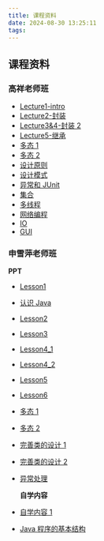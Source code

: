```yaml
---
title: 课程资料
date: 2024-08-30 13:25:11
tags:
---
```


## 课程资料

### 高祥老师班

- [Lecture1-intro](http://10.251.252.238/public/course/2/Lecture1-intro_%E9%AB%98%E7%8F%AD.pdf)
- [Lecture2-封装](http://10.251.252.238/public/course/2/Lecture2-%E5%B0%81%E8%A3%85_%E9%AB%98%E7%8F%AD.pdf)
- [Lecture3&4-封装 2](http://10.251.252.238/public/course/2/Lecture3&4-%E5%B0%81%E8%A3%852.pdf)
- [Lecture5-继承](http://10.251.252.238/public/course/2/Lecture5-%E7%BB%A7%E6%89%BF.pdf)
- [多态 1](http://10.251.252.238/public/course/2/Lecture6-多态1.pdf)
- [多态 2](http://10.251.252.238/public/course/2/Lecture7-多态2.pdf)
- [设计原则](http://10.251.252.238/public/course/2/Lecture8-设计原则.pdf)
- [设计模式](http://10.251.252.238/public/course/2/Lecture9-设计模式.pdf)
- [异常和 JUnit](http://10.251.252.238/public/course/2/Lecture10-异常&Junit.pdf)
- [集合](http://10.251.252.238/public/course/2/Lecture11-集合.pdf)
- [多线程](http://10.251.252.238/public/course/2/Lecture12-多线程.pdf)
- [网络编程](http://10.251.252.238/public/course/2/Lecture13-网络编程.pdf)
- [IO](http://10.251.252.238/public/course/2/Lecture14-IO.pdf)
- [GUI](http://10.251.252.238/public/course/2/Lecture15_图形界面程序设计.pdf)

### 申雪萍老师班

**PPT**

- [Lesson1](http://10.251.252.238/public/course/2/Lesson1_%E7%94%B3%E7%8F%AD.pdf)
- [认识 Java](http://10.251.252.238/public/course/2/%E8%AE%A4%E8%AF%86JAVA_%E7%94%B3%E7%8F%AD.pdf)
- [Lesson2](http://10.251.252.238/public/course/2/Lesson2_%E7%94%B3%E7%8F%AD.pdf)
- [Lesson3](http://10.251.252.238/public/course/2/Lesson3_%E7%94%B3%E7%8F%AD.pdf)
- [Lesson4_1](http://10.251.252.238/public/course/2/Lesson4_1_%E7%94%B3%E7%8F%AD.pdf)
- [Lesson4_2](http://10.251.252.238/public/course/2/Lesson4_2.pdf)
- [Lesson5](http://10.251.252.238/public/course/2/Lesson5.pdf)
- [Lesson6](http://10.251.252.238/public/course/2/Lesson6.pdf)
- [多态 1](http://10.251.252.238/public/course/2/%E5%A4%9A%E6%80%81_1.pdf)
- [多态 2](<http://10.251.252.238/public/course/2/%E5%A4%9A%E6%80%81_2(1).pdf>)
- [完善类的设计 1](http://10.251.252.238/public/course/2/%E5%AE%8C%E5%96%84%E7%B1%BB%E7%9A%84%E8%AE%BE%E8%AE%A1_1.pptx)
- [完善类的设计 2](http://10.251.252.238/public/course/2/%E5%AE%8C%E5%96%84%E7%B1%BB%E7%9A%84%E8%AE%BE%E8%AE%A1_2.pdf)
- [异常处理](http://10.251.252.238/public/course/2/%E5%BC%82%E5%B8%B8%E5%A4%84%E7%90%86.pdf)

  **自学内容**

- [自学内容 1](http://10.251.252.238/public/course/2/%E8%87%AA%E5%AD%A6%E5%86%85%E5%AE%B9_1_%E7%94%B3%E7%8F%AD.pdf)
- [Java 程序的基本结构](http://10.251.252.238/public/course/2/Java%E7%A8%8B%E5%BA%8F%E7%9A%84%E5%9F%BA%E6%9C%AC%E7%BB%93%E6%9E%84_%E8%87%AA%E5%AD%A6%E5%86%85%E5%AE%B9_%E7%94%B3%E7%8F%AD.pdf)
